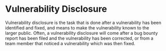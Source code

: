 # Vulnerability Disclosure

Vulnerability disclosure is the task that is done after a vulnerability has been identified and fixed, and means to make the vulnerability known to the larger public. Often, a vulnerability disclosure will come after a bug bounty report has been filed and the vulnerability has been corrected, or from a team member that noticed a vulnerability which was then fixed.

